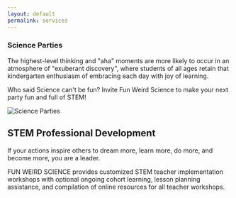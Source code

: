 ```yaml
---
layout: default
permalink: services
---
```

<div class = 'dark flex'>
  <div class = 'child duo flex-in'>
    <div class = 'almost'>
      <h3>Science Parties</h3>
      <p>
        The highest-level thinking and "aha" moments are more likely to occur in an atmosphere of "exuberant discovery", where students of all ages retain that kindergarten enthusiasm of embracing each day with joy of learning.
      </p>
      <p>Who said Science can't be fun? Invite Fun Weird Science to make your next party fun and full of STEM!</p>
    </div>
  </div>
  <div class = 'child duo'>
    <img src = '{{site.baseurl}}/assets/parties.JPG' alt = 'Science Parties'>
  </div>
</div>
  
<div class = 'bright'>
  <!--<h1>Services</h1>-->
    <h2 id = 'stem'>STEM Professional Development</h2>
    <div class = 'banner'>
      <p>If your actions inspire others to dream more, learn more, do more, and become more, you are a leader.</p>
    </div>
    <p>FUN WEIRD SCIENCE provides customized STEM teacher implementation workshops with optional ongoing cohort learning, lesson planning assistance, and compilation of online resources for all teacher workshops.</p>
</div>